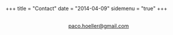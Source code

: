 +++
title = "Contact"
date = "2014-04-09"
sidemenu = "true"
+++

<br>

<center>
<a href="mailto:paco.hoeller@gmail.com ">paco.hoeller@gmail.com </a>
</center>

